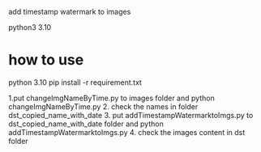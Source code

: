 add timestamp watermark to images

python3 3.10

# how to use
python 3.10
pip install -r requirement.txt

1.put changeImgNameByTime.py to images folder and python changeImgNameByTime.py
2. check the names in folder dst_copied_name_with_date
3. put addTimestampWatermarktoImgs.py to dst_copied_name_with_date folder and python addTimestampWatermarktoImgs.py
4. check the images content in dst folder
